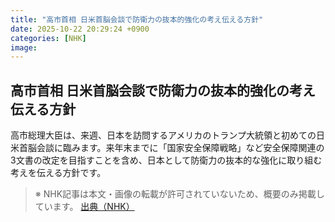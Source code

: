 ```yaml
---
title: "高市首相 日米首脳会談で防衛力の抜本的強化の考え伝える方針"
date: 2025-10-22 20:29:24 +0900
categories: [NHK]
image: 
---
```

## 高市首相 日米首脳会談で防衛力の抜本的強化の考え伝える方針

高市総理大臣は、来週、日本を訪問するアメリカのトランプ大統領と初めての日米首脳会談に臨みます。来年末までに「国家安全保障戦略」など安全保障関連の3文書の改定を目指すことを含め、日本として防衛力の抜本的な強化に取り組む考えを伝える方針です。

> ※ NHK記事は本文・画像の転載が許可されていないため、概要のみ掲載しています。
[出典（NHK）](http://www3.nhk.or.jp/news/html/20251023/k10014956541000.html)
